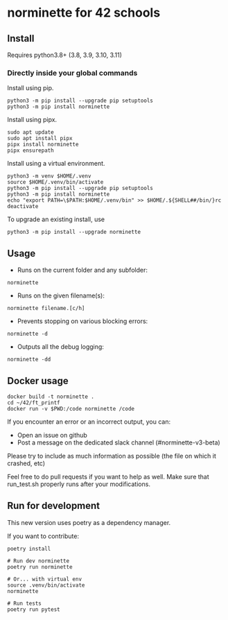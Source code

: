 # norminette for 42 schools

## Install

Requires python3.8+ (3.8, 3.9, 3.10, 3.11)

### Directly inside your global commands

Install using pip.
```shell
python3 -m pip install --upgrade pip setuptools
python3 -m pip install norminette
```

Install using pipx.
```shell
sudo apt update
sudo apt install pipx
pipx install norminette
pipx ensurepath
```

Install using a virtual environment.
```shell
python3 -m venv $HOME/.venv
source $HOME/.venv/bin/activate
python3 -m pip install --upgrade pip setuptools
python3 -m pip install norminette
echo "export PATH=\$PATH:$HOME/.venv/bin" >> $HOME/.${SHELL##/bin/}rc
deactivate
```

To upgrade an existing install, use
```shell
python3 -m pip install --upgrade norminette
```

## Usage

- Runs on the current folder and any subfolder:

```
norminette
```

- Runs on the given filename(s):

```
norminette filename.[c/h]
```

- Prevents stopping on various blocking errors:

```
norminette -d
```

- Outputs all the debug logging:

```
norminette -dd
```

## Docker usage

```
docker build -t norminette .
cd ~/42/ft_printf
docker run -v $PWD:/code norminette /code
```

If you encounter an error or an incorrect output, you can:
 - Open an issue on github 
 - Post a message on the dedicated slack channel (#norminette-v3-beta)
    

Please try to include as much information as possible (the file on which it crashed, etc)

Feel free to do pull requests if you want to help as well. Make sure that run_test.sh properly runs after your modifications.

## Run for development

This new version uses poetry as a dependency manager.

If you want to contribute:

```shell
poetry install

# Run dev norminette
poetry run norminette

# Or... with virtual env
source .venv/bin/activate
norminette

# Run tests
poetry run pytest
```
